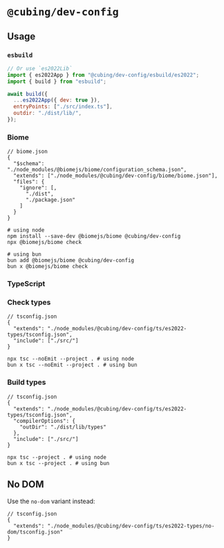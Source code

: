 # `@cubing/dev-config`

## Usage

### `esbuild`

```js
// Or use `es2022Lib`
import { es2022App } from "@cubing/dev-config/esbuild/es2022";
import { build } from "esbuild";

await build({
  ...es2022App({ dev: true }),
  entryPoints: ["./src/index.ts"],
  outdir: "./dist/lib/",
});
```

### Biome

```jsonc
// biome.json
{
  "$schema": "./node_modules/@biomejs/biome/configuration_schema.json",
  "extends": ["./node_modules/@cubing/dev-config/biome/biome.json"],
  "files": {
    "ignore": [,
      "./dist",
      "./package.json"
    ]
  }
}
```

```shell
# using node
npm install --save-dev @biomejs/biome @cubing/dev-config
npx @biomejs/biome check

# using bun
bun add @biomejs/biome @cubing/dev-config
bun x @biomejs/biome check
```

### TypeScript

### Check types

```jsonc
// tsconfig.json
{
  "extends": "./node_modules/@cubing/dev-config/ts/es2022-types/tsconfig.json",
  "include": ["./src/"]
}
```

```shell
npx tsc --noEmit --project . # using node
bun x tsc --noEmit --project . # using bun
```

### Build types

```jsonc
// tsconfig.json
{
  "extends": "./node_modules/@cubing/dev-config/ts/es2022-types/tsconfig.json",
  "compilerOptions": {
    "outDir": "./dist/lib/types"
  },
  "include": ["./src/"]
}
```

```shell
npx tsc --project . # using node
bun x tsc --project . # using bun
```

## No DOM

Use the `no-dom` variant instead:

```jsonc
// tsconfig.json
{
  "extends": "./node_modules/@cubing/dev-config/ts/es2022-types/no-dom/tsconfig.json"
}
```

